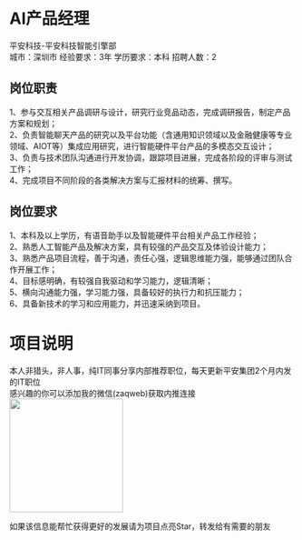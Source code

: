 # AI产品经理
平安科技-平安科技智能引擎部  
城市：深圳市 经验要求：3年 学历要求：本科  招聘人数：2

## 岗位职责
1、参与交互相关产品调研与设计，研究行业竞品动态，完成调研报告，制定产品方案和规划；   
2、负责智能聊天产品的研究以及平台功能（含通用知识领域以及金融健康等专业领域、AIOT等）集成应用研究，进行智能硬件平台产品的多模态交互设计；   
3、负责与技术团队沟通进行开发协调，跟踪项目进展，完成各阶段的评审与测试工作；   
4、完成项目不同阶段的各类解决方案与汇报材料的统筹、撰写。

## 岗位要求
1、本科及以上学历，有语音助手以及智能硬件平台相关产品工作经验；   
2、熟悉人工智能产品及解决方案，具有较强的产品交互及体验设计能力；   
3、熟悉产品项目流程，善于沟通，责任心强，逻辑思维能力强，能够通过团队合作开展工作；   
4、目标感明确，有较强自我驱动和学习能力，逻辑清晰；   
5、横向沟通能力强，学习能力强，具备较好的执行力和抗压能力；   
6、具备新技术的学习和应用能力，并迅速采纳到项目。

# 项目说明

本人非猎头，非人事，纯IT同事分享内部推荐职位，每天更新平安集团2个月内发的IT职位  
感兴趣的你可以添加我的微信(zaqweb)获取内推连接  
<img src="https://github.com/zaqweb/PA-IT-JOBS/blob/master/WechatICode.jpeg"  height="200" width="200">

如果该信息能帮忙获得更好的发展请为项目点亮Star，转发给有需要的朋友




